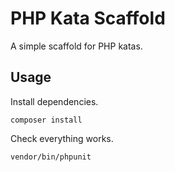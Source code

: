 # PHP Kata Scaffold

A simple scaffold for PHP katas.

## Usage

Install dependencies.

```shell
composer install
```

Check everything works.

```shell
vendor/bin/phpunit
```
